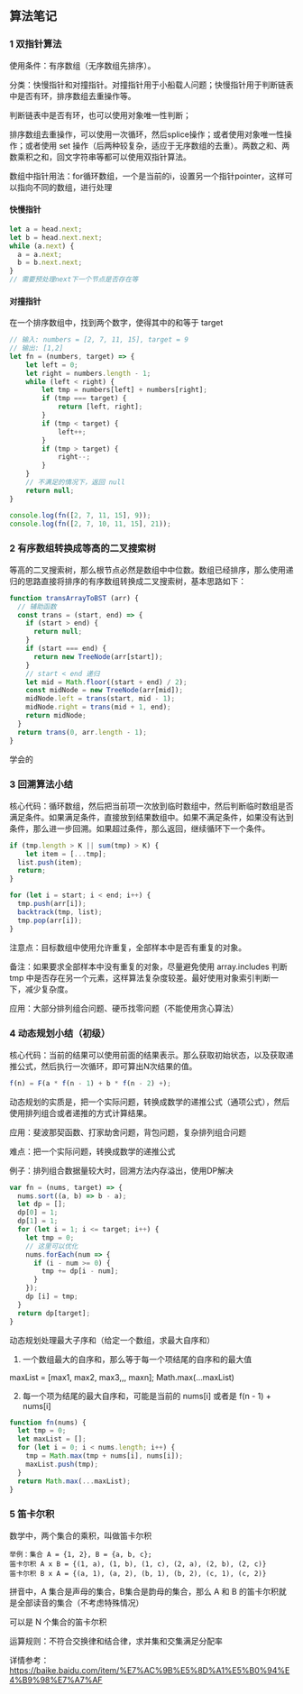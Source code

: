 ## 算法笔记

### 1 双指针算法

使用条件：有序数组（无序数组先排序）。

分类：快慢指针和对撞指针。对撞指针用于小船载人问题；快慢指针用于判断链表中是否有环，排序数组去重操作等。

判断链表中是否有环，也可以使用对象唯一性判断；

排序数组去重操作，可以使用一次循环，然后splice操作；或者使用对象唯一性操作；或者使用 set 操作（后两种较复杂，适应于无序数组的去重）。两数之和、两数乘积之和，回文字符串等都可以使用双指针算法。

数组中指针用法：for循环数组，一个是当前的i，设置另一个指针pointer，这样可以指向不同的数组，进行处理

#### 快慢指针

~~~js
let a = head.next;
let b = head.next.next;
while (a.next) {
  a = a.next;
  b = b.next.next;
}
// 需要预处理next下一个节点是否存在等
~~~

#### 对撞指针

在一个排序数组中，找到两个数字，使得其中的和等于 target

~~~js
// 输入: numbers = [2, 7, 11, 15], target = 9
// 输出: [1,2]
let fn = (numbers, target) => {
	let left = 0;
	let right = numbers.length - 1;
	while (left < right) {
		let tmp = numbers[left] + numbers[right];
		if (tmp === target) {
			return [left, right];
		}
		if (tmp < target) {
			left++;
		}
		if (tmp > target) {
			right--;
		}
	}
	// 不满足的情况下，返回 null
	return null;
}

console.log(fn([2, 7, 11, 15], 9));
console.log(fn([2, 7, 10, 11, 15], 21));

~~~

### 2 有序数组转换成等高的二叉搜索树

等高的二叉搜索树，那么根节点必然是数组中中位数。数组已经排序，那么使用递归的思路直接将排序的有序数组转换成二叉搜索树，基本思路如下：

~~~js
function transArrayToBST (arr) {
  // 辅助函数
  const trans = (start, end) => {
    if (start > end) {
      return null;
    }
    if (start === end) {
      return new TreeNode(arr[start]);
    }
    // start < end 递归
    let mid = Math.floor((start + end) / 2);
    const midNode = new TreeNode(arr[mid]);
    midNode.left = trans(start, mid - 1);
    midNode.right = trans(mid + 1, end);
    return midNode;
  }
  return trans(0, arr.length - 1);
}
~~~



学会的

### 3 回溯算法小结

核心代码：循环数组，然后把当前项一次放到临时数组中，然后判断临时数组是否满足条件。如果满足条件，直接放到结果数组中。如果不满足条件，如果没有达到条件，那么进一步回溯。如果超过条件，那么返回，继续循环下一个条件。

~~~js
if (tmp.length > K || sum(tmp) > K) {
 	let item = [...tmp];
  list.push(item);
  return;
}

for (let i = start; i < end; i++) {
  tmp.push(arr[i]);
  backtrack(tmp, list);
  tmp.pop(arr[i]);
}
~~~

注意点：目标数组中使用允许重复，全部样本中是否有重复的对象。

备注：如果要求全部样本中没有重复的对象，尽量避免使用 array.includes 判断 tmp 中是否存在另一个元素，这样算法复杂度较差。最好使用对象索引判断一下，减少复杂度。

应用：大部分排列组合问题、硬币找零问题（不能使用贪心算法）



### 4 动态规划小结（初级）

核心代码：当前的结果可以使用前面的结果表示。那么获取初始状态，以及获取递推公式，然后执行一次循环，即可算出N次结果的值。

~~~js
f(n) = F(a * f(n - 1) + b * f(n - 2) +);
~~~

动态规划的实质是，把一个实际问题，转换成数学的递推公式（通项公式），然后使用排列组合或者递推的方式计算结果。

应用：斐波那契函数、打家劫舍问题，背包问题，复杂排列组合问题

难点：把一个实际问题，转换成数学的递推公式

例子：排列组合数据量较大时，回溯方法内存溢出，使用DP解决

~~~js
var fn = (nums, target) => {
  nums.sort((a, b) => b - a);
  let dp = [];
  dp[0] = 1;
  dp[1] = 1;
  for (let i = 1; i <= target; i++) {
    let tmp = 0;
    // 这里可以优化
    nums.forEach(num => {
      if (i - num >= 0) {
        tmp += dp[i - num];
      }
    });
    dp [i] = tmp;
  }
  return dp[target];
}
~~~

动态规划处理最大子序和（给定一个数组，求最大自序和）

1. 一个数组最大的自序和，那么等于每一个项结尾的自序和的最大值

maxList = [max1, max2, max3,,, maxn];
Math.max(...maxList)

2. 每一个项为结尾的最大自序和，可能是当前的 nums[i] 或者是 f(n - 1) + nums[i]

~~~js
function fn(nums) {
  let tmp = 0;
  let maxList = [];
  for (let i = 0; i < nums.length; i++) {
    tmp = Math.max(tmp + nums[i], nums[i]);
    maxList.push(tmp);
  }
  return Math.max(...maxList);
}
~~~

### 5 笛卡尔积

数学中，两个集合的乘积，叫做笛卡尔积

```
举例：集合 A = {1, 2}, B = {a, b, c};
笛卡尔积 A x B = {(1, a), (1, b), (1, c), (2, a), (2, b), (2, c)}
笛卡尔积 B x A = {(a, 1), (a, 2), (b, 1), (b, 2), (c, 1), (c, 2)}
```

拼音中，A 集合是声母的集合，B集合是韵母的集合，那么 A 和 B 的笛卡尔积就是全部读音的集合（不考虑特殊情况）

可以是 N 个集合的笛卡尔积

运算规则：不符合交换律和结合律，求并集和交集满足分配率

详情参考：https://baike.baidu.com/item/%E7%AC%9B%E5%8D%A1%E5%B0%94%E4%B9%98%E7%A7%AF

